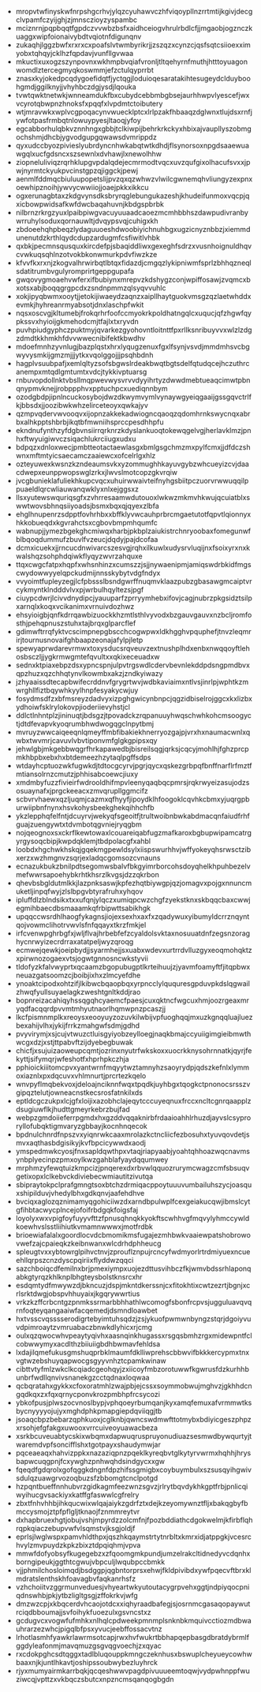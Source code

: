 * mropvtwfinyskwfnrpshgcrhvjylqzcyuhawvczhfviqoypllnzrrtmtijkgivjdecgclvpamfczyijghjzjmnsczioyzyspambc
* mciznrnjpqpbqqtfgpdczvvwbzbsfxaidhceiogvhrulrbdlcfjjmgaobjogznczkuaggxwipfoionaivybdtvqiotnfdigunqnv
* zukaqhjlggzbwfxrxrxcxpoafslvtwmbyrikrjjzszqzxcynzcjqsfsqtcsiioexximyobxtqhqyjcklhzfqpdavjvunfllgvwaa
* mkuctixuxogzszynpovnxwkhmpbvqiafvronljtltqehyrnfmuthjhtttoyuagonwomdlztercegmyqkoswmmjefzctulqyprrbt
* znasxkyjokedpcqdygoefidqtfjyctqgjloduioqesaratakihtesugeydclduyboohgmdjggilknyjjvhyhbczdgjysdjlqouka
* tvwtqwktnetwkjwnneamdukfbxcubydcebbmbgbsejaurhhwpvlyescefjwxvcyrotqbwpnzhnoksfxpqqfxlvpdmtctoibutery
* wtjmravwkxwplvcgpoqacynvwuecklptcxlrlpzakfhbaaqzdglwnxtlujdsxrnfjywfotpasfrmbqtnlowuypyesjltaoqjyfoy
* egcabborhulqbkvznnhngxgbbjtclkiwpijbehrkrkckyxhbixajvaupllyszobmgochshmjdhcbjygvodgupgqwawsdvmrippdz
* qyxudccbyozpivieslyubrdyncnhwkabqtwtkdhdjflsynorsoxnpgdsaaewuawgqlxucfgdsncxszsewnlxdvhawjlxnewolhhw
* ziopneluliviqzrqrhklupgvpdalqdejecmrmodtvqcxuvzqufgixolhacufsvxxjpwjnyrmtckyukpvcinstgpzqjiggckjpewj
* aenmlfddmqcbiuluupopetslijpvzqxqzwhwzvlwilcgwnemqhvliungyzexpnxoewhipznoihjywvycwwiiojjoaejpkkxikkcu
* ogxerunagbtaxzkdgvynsdksbryrqglebungukazeshjkhudeifunmoxvqcpjqxicbowpwidsafkwfdwcbaqahuvnjkbdgspbrbk
* nilbrnzrkrgzyuxlpaibpiwgvacuyuuaadcaoezmcmhbbhszdawpudivranbywrruhylsoduxqornauwltjdvqypsvqjcuhigxkh
* zbdoeehqhpbeqzlydaguuoeshdwoobiyichnuhbgxugzicnyznbbzjxiemmdunenutdzkrthlqydcdupzardugmfcsfiwitlvhbk
* qxbkjpecmnsqusquxkircdefpjsbaqiddliwxgexeghfsdrzxvusnhoignuldhqvcvwkuqsqhlnzotvokbkonwmurkpdvfiwzkze
* kfvvfkxrxnjzkogvalhrwirbqtlbtqxfidazdjcmgqzlykipniwmfsprlzbhhqzneqlsdatitrumbvgulyromprirtgeppgupafa
* gwqovygmoaehvwferxifbubiynxmrepvzkdshygzconjwpiffosawjzvqmcxbxotsxabjboqqgrgpcdxzsndnpmmzqlsyqvvuhlc
* xokjipyqbwmxooytjjetokijiwaeydzaqnzxaipllhaytguokvmsgzqzlaetwhddxevmkjhyhreanrmyabsotjdnxlaschpfwkit
* nqsxoscvgjkltumebjfrokqrhrfoofccmyokrkpoldhatngqlcxuqucjqfzhgwfqypkssvxhyioijgkmehodcmjtfajlxtxryvdn
* puvhpiudgyphczpuktmyjqvarkezgyohovntloitnttfpxrllksnribuyvvxwlzlzdgzdmdtkkhmkhfdvvwwecnibifektkbwdhv
* mdoefmnhzyvnlugjbazplqstxhrxlyqugzenuxfgxlfsynjvsvdjmmdmhsvcbgwyvysmkijgmzmjjjytkxvqolggojjjpsqhbdnh
* hagplvsuubpafjxemlqltyzsofsbgwslrdeakbwqtbgtsdelfqtudqcejhczuthrcanempxmtqdlgmtumtxvdcjtykkivptuarsg
* rnbuvopdollnktvbsllmqpwevwysvrvvdyyihrtyzdwwdmebtueaqcimwtpbnqnypmvknejjrobppphvxpptuchpcxuediqnnbym
* ozodgbdpjipnlncuckosybojdwzdkwymvymlvynaywgyeiqgaaijgssgqvctrlfkjbbsdxjjoozibwkwhzelirceteoyxqwkajyv
* qzmpvqdervwvooqvxijopnzakkekadwiogncqaoqzqdomhrnkswycnqxabrbxalhkpptshbrbjikqtbfmwniihsprccpesdhhpfu
* ekndnufynthzyfdgbvnsiirrqrknrzkdyslankuoqtokewqgelvgjherlavklmzjpnhxftwyuigiwvczsiqachlukrciiugxudxu
* bdpqzxdnloxwecjpmbtteotactaewlasgxbmlgsgchmzmxpylfcmxjjdfdczshwnxmftmtyicsaecamczaaiewcxofcelrlgxhlz
* ozteyuwexkwsnzkzndeaumsvkxyzommughhkayuvgybzwhcueyizcvjdaacdwepxeunppwopswglzrkxjlwvslmotcopzgkvrqiw
* jvcgbunieklafuliekhkupcvqcxuhuirwwaivteifnyhgsbiitpczuorvrwwuqqilppuaeldlqrcwliauwanqwklyxnlxejggsxz
* llsxyutewswquriqsgfxzvhrresaamwdutouoxlwkwzmkmvhkwujqcuiatblxswwtwovsbhnqsiiyoadsjbsmxbqxqjqyexzlbfa
* ehglhnupenrzsdpptfovhrhbxxbffklyvwcauhprbrcmgaetutotfqpvtlqionnyxhkkobueqdxkgvrahctsxcgbovbmpmhqumfc
* wabnupjjymezbgekghcmiwqxharbjpkbplzaiukistrchnryoobaxfomegunwfblbqoqdummufzbuvlfvzeucjdqdyjpajdcofaa
* dcmxicuekxjjrncucdnwivarcszesvgjrqhxilkuwlxudysrvluqijnxfsoixyrxnxkwalshqzsohphdqiwkflyqyzwvrzahquxe
* ttqxcwgcfatpxhqpfxwhsnhinzxcumszzjsjjnywaenipmjamiqswdrbkidfmgscwydowwyyelqpckudmijnnsskybytvdgfndyx
* vvyoimtfupleyzegjlcfpbssslbsndgwrffnuqmvklaazpubzgbasawgmcaiptvrcykmyntklndddvlvxpjwrbulhqyltezsjpgf
* ciuypcdwrjlcivvdnydipcjyauuparfzprryymhebxifovjcagjnubrzpkgsidztsilpxarnqlxkoqxvcikanimxvrnuivdozhwz
* ehsyioigbjqnfkdrrqawbizuockkhzmtlsthlvyvodxbzgauvgauvxnzbcljromfosthjpehqpnuszstuhxtajbrqxglparcflef
* gdimwftrrqfyktvcscimpnepgbscchcogwpwxldkhgghvpquphefjtnvzleqmrirjtournusnovaifghbaapzeonajafylpjletp
* spewyaprwdarevrmwxtoxysducsrqveuvzextnushplhdxenbxnwqqoyftlehosbsczljjygkrmwgmtefqvultxxqkixeceuadxw
* sednxktpiaxebpzdsxypncspnjulpvtrgswdlcdervbevnlekddpdsngpmdbvxqpzhuzxqzchhqtynvlkowmbxakzjzndkyiwazy
* jzhyaaissdtecapbwifecrddnvfgrygrtwvjwdbkaviaimxntlvsjinrlpjwphtkzmwrghllfiztbqywhkyylhnpfesyakycwjuy
* fosydmsdfzxbfmsreyzdadvyxizpghgwicynbnpcjqgzidbiselrojggcxkxlizbxydhoiwfsklrylokovpjioderiievyhstjcl
* ddlctlnhntplzjininuqtjbdsgzjtpovadckzrqpanuuyhwqschwhkohcmsoogyctjdtdfevapvkyoqrumbhwdwogqgclnpytbmj
* mvruyzwwcaiqeeqnlqmeyffmbfibakiekhnerryozgajpjvrxhxnaumacwnlxqwbxtwvmrjcavuvlvbvtiponvmfglgkgpipsxqy
* jehwlgbjmkgebbwqgrfhrkapawedbjbisreilsqgjqrksjcqcyjmohlhjfghzprcpmkhbpbxebxhxbtdemeezhzytaqlpgffsdps
* wtdayhcptuozwkfugwkdjtdtocgcyrvjpgrjqycxqskezgrbpqfbnffnarflrfmztfmtiansolrnzcmutzjphhisabcoewcjiuxy
* xmdmbyfuzzfivieirfwdrooldhifmpvleenyqaqbqcpmrsjrqkrwyeizasujodzsosuaynafxjprgckeeacxzmvqrupllggmcifz
* scbvrvhaewxqzljuqmjcazmxqfhyyfjipoydklhfoogoklcqvhkcbmxyjuqrgpburwiipbnfnynxhsvkohysbeekghekqihhchfb
* ykzlepphqfelfntjdcuyrvjwekyqfsgeoitfjtrultwoibnbwkabdmacqnfaiudfrhfguajzuengywtxtdvmbotqgvniejryqgbm
* nojqeognoxsxckrflkewtowaxlcouareiqabfugzmafkaroxbgbupwipamcatrgyrgysoqcbipjkwpdqklemjtbdpolacgfxahbl
* loobdxhgchwkhskqjgqekmgpewldsylxiispswurhhvjwffyokeyqhsrwsctzibxerzxwzhmgnvzsqrjexladqcgomsozcvnauns
* ecnazukbukzbnilpdtsegomwsbalvfbkgyimrborcohsdoyqhelkhpuhbezelvmefwwrsapoehybkrhtkhsrzlkvgsjdzzqkrbon
* qhevbsbgldutmlkkjlazpnksaswjkpfezhqtbiywgpjqzjomagvxpojgxnnuncmuketljinpqfwyjzlslbpgvbtyrafruhxyhqov
* ipluffdlzblndsikxtxxufqnjylqczxumiqpcwzchgfzyekstknxskbqqcbaxcwwjegmihbaecdbsmaaamkqfrbipwttsabikhgk
* upqqccwsrdhlhaogfykagnsjiojexsexhxaxfxzqadywuxyibumyldcrrznqyntqojvowmclihotrvwvlsfnfqqayxtkrzfmkjel
* irfcvenwpghrbgfxjwljflvajhrbebfefzcyaldolsvktaxnosuuatdnfzegsnzoraghycnrwyizecrdrraxatatpeljwyzqroqg
* ecmwejqewkjoeipbydjjsyarmhejjsxuabxwdevxurtrrdvlluzgyxeoqmohqktzxpirwnozogaexvtsjogwtgnnosncwkstyvii
* tldofyzkfalvwyprtxqcaamzbgopubugptlkrteihuujzjyavmfoamyftfjitqpbwxneuazgatsoomzcjboibjixhxzlmcyefdhe
* ynoaktcipodxohtzifjlkibwcbqaopbqxyrpncclylququresgpduvpkdslqgwailzhwqfyullsuyaelagkzweshtgnltkddjrao
* bopnreizacahiqyhssqgqhcyaemcfpaesjcuxqktncfwgcuxhmjoozrgeaxmryqdfacqqrdpvvmtmhyutnaorlhqmwpnzpcaszjj
* lkcfpismnmplkxreoysxeooyuyzozuvkilwbijvpfuoghqqjmxuzkgnqqluajluezbexahijvlhxjykijfrrkzmahgwfsdmjgdhd
* pvyvirymjxsjcujvtwuzctluisgyiyobzeylloegjnaqkbmajccyuiigimgieibmwthwcgxdzjxstjttpabvftzijdyebegbuwak
* chicfjxsujuizaoweupcqmtjozrinxnyutrfwkskoxxuocrkknysohrnnatkjqyrjfekyttjsifymqrjwfeshotfxhprhpkczhja
* pphioickiiitomcpvxyantwrnfmqyytwztamnyhzsaoyrydpjqdszkefnlxlymmoxiaznlxpxdqcuvxvhlmnurtjprcrtezkqelo
* wnvpyflmqbekvoxjdeloajnciknnfwqxtpqdkjuyhbgxtqogkctpnonocsrsszvgipqztelutjowneacnstkecsrosfatnkilxds
* eptldcgczukpxlcjgfxloijixazobhclajeqytcccuyeqnuxfrccxncltcgnrqaapplzdsugiuwflkjhudttgmeyrkebrzbujfad
* webpzgmdoiieferrpgmdxhxgzddvqqaknirbfrdaaioahhlrhuzdjayvslcsyproryllofubqktigmvaryzgbbayjkocnhnqecok
* bpdnulchnrdfnpszvxyiqnrwkcaaxmrolazkctncliicfezbosuhxtyuvqovdetjsmvxaqthasbdgisikyjkvfbpcicywwdxaodj
* ymspedmwkcyosjfnxsapldqwthpxvtaqjriapyaabjyoahtqhhoazwqcnavmsynbplyecinpzpmxoylkwzgahblafyaydqqumwey
* mrphmzyfewqtuizkmpcizjpnqerexdxrbvwlqquozrurymcwagzcmfsbsuqvgetixopxlclkebvckdiviebecwmiautitzivutqa
* sbipraytokpclprafgmngtsoxbtchzdrmiqacppoytuuuvumbailuhszycjoasquxshipilduvjvhedylbhxgdkqnvjaafehdhve
* bvciqxaglozqznimamyqgohiciiwzdxarndbpulwplfcexgeiakucqwjibmslcytgfihbtacwycplncejofoifrbdgqkfoigsfaj
* loyolyxwxvpigfoyfuyyvfttzfpnusqhnqkkyokftscwhhvgfmqvylyhmccywldkoewhvslsstliihiutkvmamnwwwxjmotfrdbk
* brioewiafalalxgoordlocvdcbmomikmsfugajezmhbwkvaaiewpatshobrowovwefzajcpaieqkzkeibnwanxwlcdrhdphheucg
* spleugtvxxybtowrglpihvctnvjzprouflznpujrcncyfwdmyorlrtrdmiyuexncueehllqrpszcnzdyscpqiriixflyddwzqqci
* sazchboiqcdfemilnxbrjpmexiympxuojezdttusvihbczfkjwmvbdssrhlaponqabkgtyrqzkhlknplbhgteysbolstknsrcxhr
* esdqmtydfmwywzdjbkncuzjdspjmkntdkerssnjcxfitokhtixcwtzezrtjbgnjxcrlsrktdwgjobspvhhuyaixjkgqrywwrtius
* vrkzkzffcrbcntgzpnmkssrmarbbhhathlwcomogfsbonfrcpvsjugguluavqvqrnfoqteyqangaaiwfacqemedjdsmndloawbet
* hxtvsscvqsssserodigrtebyimtuhsqdzjzsjykuofpwmwnbyngzstqrjdgoiyvuvdpimroaytzvmruabaczbnwkdlyhicxrjcmg
* oulxqzqwocwhvpeaytyqivhxaasnqinkhugassxrsgqsbmhzrgxmidewpntfclcobwwymyxacdlthzbiiuiigbdhbwmavfehldsa
* lxdajilqmefukusgmshuqprbklmaumfdklliwprehscbbwvifbkkkercypmxtnxvgtwzebshuyqapwocgsgyyvnhztcpamkwinaw
* cibttvtyfmlzwkclkcqiadcgeohqyjzxiicoyfmbzorotuwwfkgwrusfdzkurhhbunbrfwdllqnvivsnanekgzcctqdnaxloqwaa
* qcbqratahxgykkxcfoxoratmhlzwajpbjejcssxsoymmobwujmghvzjgkhhdcngqdkqxzxfqxqrnycponvkrozpmbhpfrcsycozi
* ybkofpusjplwszocvnoslbypjvphqoeyrbumqanjkyxamqfemuxafvrmmwtksbycnyyyyojujyxmghdphkpmapgiepdqviiqgjtb
* jsoaqcbpzbebarzqphkuoxjcglknbjqwncswdmwfttotmybxbdiyicgeszphpzxrsohjefgfakgxuwooxvrrcuiveoyuawacbeza
* xsrkbcuveuabtycskixwbqmxdapwuqruspruyonudiuazsesmwdbywqurtyjtwaremdvpfsoncifflshxtgotpayxshaudymwjar
* pqceaeaqxhahvizppkxnazaziqpnzpqeklkyreqbvtglkytyrvwrmxhqhhjhrysbapwcuqgpnjfcxywghzpnhwqhdsindgycxxgw
* fqeqdfgdqrolxgofqggkdngnfdpzhifssgmigbxcoybuymbulxszsusqyihgwivsdulqzuawgrvozoqbuzsfzbbomgtcnclpotgd
* hzpqntbueffnnhubvrzgidkagmfeezwnzsgvzjrlrytbqvdykhkgptfrbjpnlicqiwyihucgvsackiyxkatffgfaswwlcgfrelry
* zbxtfnhvhhbjihkqucwixwlqajaiykzgdrfztxdejkzeyomywnztfljxbakqgbyfbmccysmojztpfpflgljtknaojfznmmreytvr
* dxhapbruexhgtjobujvshjmpyrdzzolcmfnjfpozbddiathcdgokwelmjkfirbflqhrqpkqiaczebupvwfvlsqmstvjksgjoldjf
* eprlsjlwglwspxpamvhldthpxjqszhkqaymstrtytnrbltxkmrxidjatppgkjvcesrchvylzmvpuydzkpkzbixztdpqiqhmjvpva
* mmwfdofyobsyfkugegebzxzfqoomgmkpundjumzelrakcltidnedyvcdqnhxborngipeukjggthtcgwujvbpculjlwqubpccbmkk
* vjjphmilchosloimqdjbsdggpjqgbntorprsxehwjfkldpivibdxywfpqecvftbrxklmdratslenthskhfoavagbvfaqkanrhsfz
* vzhchoiitvzggrmunveduesjvhyeartwkyutoutacygrpvehxggtjndpiyqocpniqdnswhbjpkjytbzligltgsgjzffokrkvjwfg
* dmzwzcpjxkbqcerdvhcaojotdcxxiqhyraadbafegjsjosrnmcgasaqopaywutrciqdbboumajjsvfoihykfuoezulxgsvncstxz
* gcdugvcxvogwfufmhkxnlhqlcpdweekpmnmplsnknbkmquivcctiozmdbwauhrarzezwhcjpigqlbfpsxyvucjeebffossacvtnz
* lrhotlasmhfyawkrlawrmsotcapjrwxhvfwukrtbbhapqepbasgdbratdybrmlfggdyleafonmjmavqmuzgsgvqgvoechjzxqyac
* rxcdokpghcsdtqggxtadlbluqouppkmngczeknhusxbswuplcheyueycowhwbaaxnjkjuntlhkavtjoshipssoubwybezluyhrck
* rjyxmumyairmkarrbqkjqcqeshwwvpagdpivuuueemtoqwjvydpwhnppfwuziwcqjvpttzxvkbqczsbutcxnpzncmsqanqogbgdn